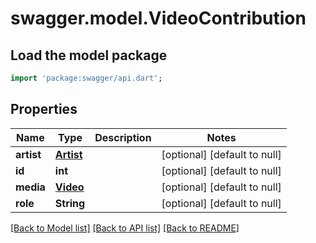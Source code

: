 # swagger.model.VideoContribution

## Load the model package
```dart
import 'package:swagger/api.dart';
```

## Properties
Name | Type | Description | Notes
------------ | ------------- | ------------- | -------------
**artist** | [**Artist**](Artist.md) |  | [optional] [default to null]
**id** | **int** |  | [optional] [default to null]
**media** | [**Video**](Video.md) |  | [optional] [default to null]
**role** | **String** |  | [optional] [default to null]

[[Back to Model list]](../README.md#documentation-for-models) [[Back to API list]](../README.md#documentation-for-api-endpoints) [[Back to README]](../README.md)


